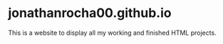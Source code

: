 # jonathanrocha00.github.io

This is a website to display all my working and finished HTML projects.
